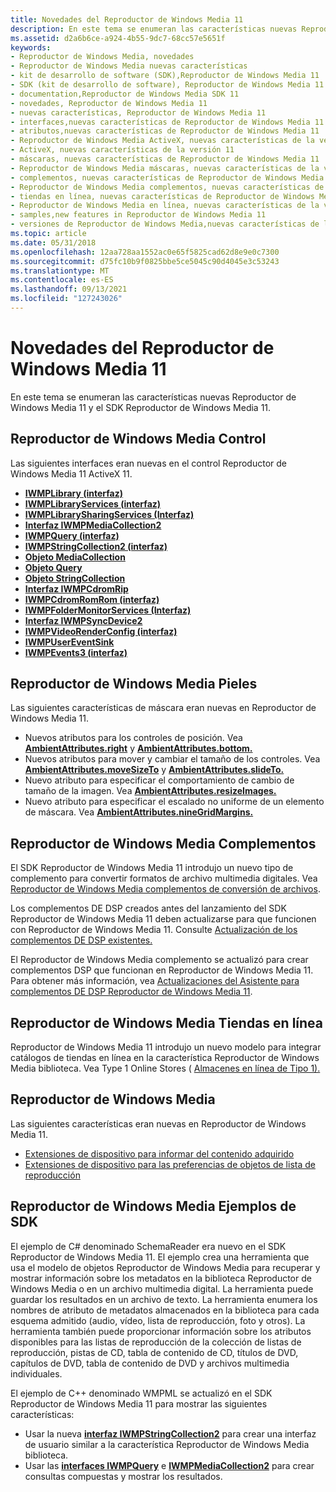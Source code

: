 ```yaml
---
title: Novedades del Reproductor de Windows Media 11
description: En este tema se enumeran las características nuevas Reproductor de Windows Media 11 y el SDK Reproductor de Windows Media 11.
ms.assetid: d2a6b6ce-a924-4b55-9dc7-68cc57e5651f
keywords:
- Reproductor de Windows Media, novedades
- Reproductor de Windows Media nuevas características
- kit de desarrollo de software (SDK),Reproductor de Windows Media 11
- SDK (kit de desarrollo de software), Reproductor de Windows Media 11
- documentation,Reproductor de Windows Media SDK 11
- novedades, Reproductor de Windows Media 11
- nuevas características, Reproductor de Windows Media 11
- interfaces,nuevas características de Reproductor de Windows Media 11
- atributos,nuevas características de Reproductor de Windows Media 11
- Reproductor de Windows Media ActiveX, nuevas características de la versión 11
- ActiveX, nuevas características de la versión 11
- máscaras, nuevas características de Reproductor de Windows Media 11
- Reproductor de Windows Media máscaras, nuevas características de la versión 11
- complementos, nuevas características de Reproductor de Windows Media 11
- Reproductor de Windows Media complementos, nuevas características de la versión 11
- tiendas en línea, nuevas características de Reproductor de Windows Media 11
- Reproductor de Windows Media en línea, nuevas características de la versión 11
- samples,new features in Reproductor de Windows Media 11
- versiones de Reproductor de Windows Media,nuevas características de la versión 11
ms.topic: article
ms.date: 05/31/2018
ms.openlocfilehash: 12aa728aa1552ac0e65f5825cad62d8e9e0c7300
ms.sourcegitcommit: d75fc10b9f0825bbe5ce5045c90d4045e3c53243
ms.translationtype: MT
ms.contentlocale: es-ES
ms.lasthandoff: 09/13/2021
ms.locfileid: "127243026"
---
```

# <a name="what-was-new-in-windows-media-player-11"></a>Novedades del Reproductor de Windows Media 11

En este tema se enumeran las características nuevas Reproductor de Windows Media 11 y el SDK Reproductor de Windows Media 11.

## <a name="windows-media-player-control"></a>Reproductor de Windows Media Control

Las siguientes interfaces eran nuevas en el control Reproductor de Windows Media 11 ActiveX 11.

-   [**IWMPLibrary (interfaz)**](/previous-versions/windows/desktop/api/wmp/nn-wmp-iwmplibrary)
-   [**IWMPLibraryServices (interfaz)**](/previous-versions/windows/desktop/api/wmp/nn-wmp-iwmplibraryservices)
-   [**IWMPLibrarySharingServices (Interfaz)**](/previous-versions/windows/desktop/api/wmp/nn-wmp-iwmplibrarysharingservices)
-   [**Interfaz IWMPMediaCollection2**](/previous-versions/windows/desktop/api/wmp/nn-wmp-iwmpmediacollection2)
-   [**IWMPQuery (interfaz)**](/previous-versions/windows/desktop/api/wmp/nn-wmp-iwmpquery)
-   [**IWMPStringCollection2 (interfaz)**](/previous-versions/windows/desktop/api/wmp/nn-wmp-iwmpstringcollection2)
-   [**Objeto MediaCollection**](mediacollection-object.md)
-   [**Objeto Query**](query-object.md)
-   [**Objeto StringCollection**](stringcollection-object.md)
-   [**Interfaz IWMPCdromRip**](/previous-versions/windows/desktop/api/wmp/nn-wmp-iwmpcdromrip)
-   [**IWMPCdromRomRom (interfaz)**](/previous-versions/windows/desktop/api/wmp/nn-wmp-iwmpcdromburn)
-   [**IWMPFolderMonitorServices (Interfaz)**](/previous-versions/windows/desktop/api/wmp/nn-wmp-iwmpfoldermonitorservices)
-   [**Interfaz IWMPSyncDevice2**](/previous-versions/windows/desktop/api/wmp/nn-wmp-iwmpsyncdevice2)
-   [**IWMPVideoRenderConfig (interfaz)**](/previous-versions/windows/desktop/api/wmprealestate/nn-wmprealestate-iwmpvideorenderconfig)
-   [**IWMPUserEventSink**](/previous-versions/windows/desktop/api/wmpservices/nn-wmpservices-iwmpusereventsink)
-   [**IWMPEvents3 (interfaz)**](/previous-versions/windows/desktop/api/wmp/nn-wmp-iwmpevents3)

## <a name="windows-media-player-skins"></a>Reproductor de Windows Media Pieles

Las siguientes características de máscara eran nuevas en Reproductor de Windows Media 11.

-   Nuevos atributos para los controles de posición. Vea [**AmbientAttributes.right**](ambientattributes-right.md) y [**AmbientAttributes.bottom.**](ambientattributes-bottom.md)
-   Nuevos atributos para mover y cambiar el tamaño de los controles. Vea [**AmbientAttributes.moveSizeTo**](ambientattributes-movesizeto.md) y [**AmbientAttributes.slideTo.**](ambientattributes-slideto.md)
-   Nuevo atributo para especificar el comportamiento de cambio de tamaño de la imagen. Vea [**AmbientAttributes.resizeImages.**](ambientattributes-resizeimages.md)
-   Nuevo atributo para especificar el escalado no uniforme de un elemento de máscara. Vea [**AmbientAttributes.nineGridMargins.**](ambientattributes-ninegridmargins.md)

## <a name="windows-media-player-plug-ins"></a>Reproductor de Windows Media Complementos

El SDK Reproductor de Windows Media 11 introdujo un nuevo tipo de complemento para convertir formatos de archivo multimedia digitales. Vea [Reproductor de Windows Media complementos de conversión de archivos](windows-media-player-conversion-plug-ins.md).

Los complementos DE DSP creados antes del lanzamiento del SDK Reproductor de Windows Media 11 deben actualizarse para que funcionen con Reproductor de Windows Media 11. Consulte [Actualización de los complementos DE DSP existentes.](updating-existing-dsp-plug-ins.md)

El Reproductor de Windows Media complemento se actualizó para crear complementos DSP que funcionan en Reproductor de Windows Media 11. Para obtener más información, vea [Actualizaciones del Asistente para complementos DE DSP Reproductor de Windows Media 11](updates-to-the-dsp-plug-in-wizard-for-windows-media-player-11.md).

## <a name="windows-media-player-online-stores"></a>Reproductor de Windows Media Tiendas en línea

Reproductor de Windows Media 11 introdujo un nuevo modelo para integrar catálogos de tiendas en línea en la característica Reproductor de Windows Media biblioteca. Vea Type 1 Online Stores ( [Almacenes en línea de Tipo 1).](type-1-online-stores.md)

## <a name="windows-media-player"></a>Reproductor de Windows Media

Las siguientes características eran nuevas en Reproductor de Windows Media 11.

-   [Extensiones de dispositivo para informar del contenido adquirido](device-extensions-for-reporting-acquired-content.md)
-   [Extensiones de dispositivo para las preferencias de objetos de lista de reproducción](device-extensions-for-playlist-object-preferences.md)

## <a name="windows-media-player-sdk-samples"></a>Reproductor de Windows Media Ejemplos de SDK

El ejemplo de C# denominado SchemaReader era nuevo en el SDK Reproductor de Windows Media 11. El ejemplo crea una herramienta que usa el modelo de objetos Reproductor de Windows Media para recuperar y mostrar información sobre los metadatos en la biblioteca Reproductor de Windows Media o en un archivo multimedia digital. La herramienta puede guardar los resultados en un archivo de texto. La herramienta enumera los nombres de atributo de metadatos almacenados en la biblioteca para cada esquema admitido (audio, vídeo, lista de reproducción, foto y otros). La herramienta también puede proporcionar información sobre los atributos disponibles para las listas de reproducción de la colección de listas de reproducción, pistas de CD, tabla de contenido de CD, títulos de DVD, capítulos de DVD, tabla de contenido de DVD y archivos multimedia individuales.

El ejemplo de C++ denominado WMPML se actualizó en el SDK Reproductor de Windows Media 11 para mostrar las siguientes características:

-   Usar la nueva [**interfaz IWMPStringCollection2**](/previous-versions/windows/desktop/api/wmp/nn-wmp-iwmpstringcollection2) para crear una interfaz de usuario similar a la característica Reproductor de Windows Media biblioteca.
-   Usar las [**interfaces IWMPQuery**](/previous-versions/windows/desktop/api/wmp/nn-wmp-iwmpquery) e [**IWMPMediaCollection2**](/previous-versions/windows/desktop/api/wmp/nn-wmp-iwmpmediacollection2) para crear consultas compuestas y mostrar los resultados.

 

 




